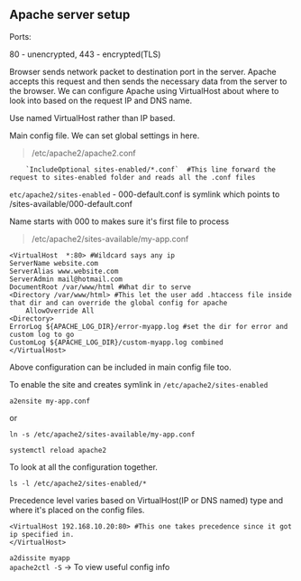 ## Apache server setup

Ports:  

80 - unencrypted, 443 - encrypted(TLS)  

Browser sends network packet to destination port in the server. Apache accepts this request and then sends the necessary data from the server to the browser. We can configure Apache using VirtualHost about where to look into based on the request IP and DNS name.  

Use named VirtualHost rather than IP based.  

Main config file. We can set global settings in here.  
> /etc/apache2/apache2.conf
```
	`IncludeOptional sites-enabled/*.conf`  #This line forward the request to sites-enabled folder and reads all the .conf files
```

`etc/apache2/sites-enabled` - 000-default.conf is symlink which points to /sites-available/000-default.conf

Name starts with 000 to makes sure it's first file to process  

> /etc/apache2/sites-available/my-app.conf
```
<VirtualHost  *:80> #Wildcard says any ip
ServerName website.com
ServerAlias www.website.com
ServerAdmin mail@hotmail.com
DocumentRoot /var/www/html #What dir to serve
<Directory /var/www/html> #This let the user add .htaccess file inside that dir and can override the global config for apache
	AllowOverride All
<Directory>
ErrorLog ${APACHE_LOG_DIR}/error-myapp.log #set the dir for error and custom log to go
CustomLog ${APACHE_LOG_DIR}/custom-myapp.log combined
</VirtualHost>
```

Above configuration can be included in main config file too.  

To enable the site and creates symlink in `/etc/apache2/sites-enabled`  

`a2ensite my-app.conf`  

or  

`ln -s /etc/apache2/sites-available/my-app.conf`  

`systemctl reload apache2`  
  
To look at all the configuration together.   

`ls -l /etc/apache2/sites-enabled/*`

Precedence level varies based on VirtualHost(IP or DNS named) type and where it's placed on the config files.  
```
<VirtualHost 192.168.10.20:80> #This one takes precedence since it got ip specified in.
</VirtualHost>
```
`a2dissite myapp`  
`apache2ctl -S` -> To view useful config info  
